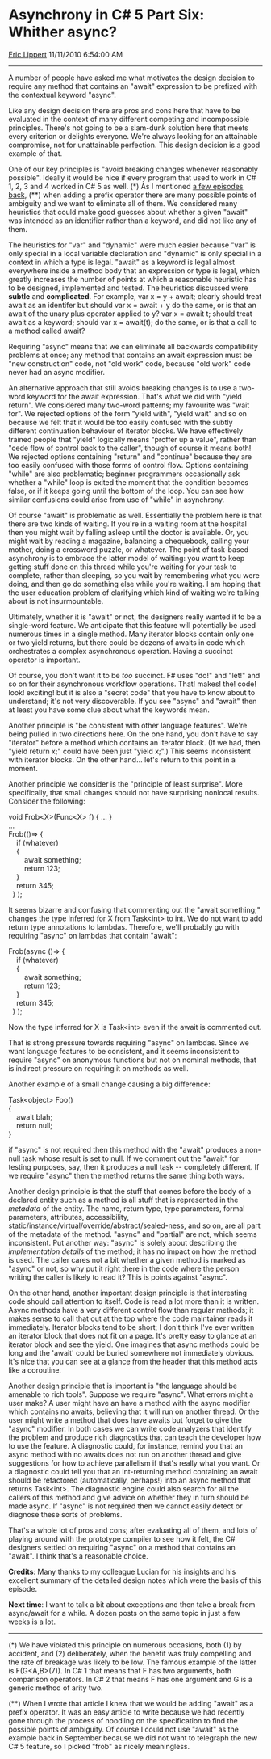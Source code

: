 # Asynchrony in C\# 5 Part Six: Whither async?

[Eric Lippert](https://social.msdn.microsoft.com/profile/Eric%20Lippert) 11/11/2010 6:54:00 AM

-----

A number of people have asked me what motivates the design decision to require any method that contains an "await" expression to be prefixed with the contextual keyword "async".

Like any design decision there are pros and cons here that have to be evaluated in the context of many different competing and incompossible principles. There's not going to be a slam-dunk solution here that meets every criterion or delights everyone. We're always looking for an attainable compromise, not for unattainable perfection. This design decision is a good example of that.

One of our key principles is "avoid breaking changes whenever reasonably possible". Ideally it would be nice if every program that used to work in C\# 1, 2, 3 and 4 worked in C\# 5 as well. (\*) As I mentioned [a few episodes back](http://blogs.msdn.com/b/ericlippert/archive/2010/09/27/ambiguous-optional-parentheses-part-three.aspx), (\*\*) when adding a prefix operator there are many possible points of ambiguity and we want to eliminate all of them. We considered many heuristics that could make good guesses about whether a given "await" was intended as an identifier rather than a keyword, and did not like any of them.

The heuristics for "var" and "dynamic" were much easier because "var" is only special in a local variable declaration and "dynamic" is only special in a context in which a type is legal. "await" as a keyword is legal almost everywhere inside a method body that an expression or type is legal, which greatly increases the number of points at which a reasonable heuristic has to be designed, implemented and tested. The heuristics discussed were **subtle** and **complicated**. For example, var x = y + await; clearly should treat await as an identifer but should var x = await + y do the same, or is that an await of the unary plus operator applied to y? var x = await t; should treat await as a keyword; should var x = await(t); do the same, or is that a call to a method called await?

Requiring "async" means that we can eliminate all backwards compatibility problems at once; any method that contains an await expression must be "new construction" code, not "old work" code, because "old work" code never had an async modifier.

An alternative approach that still avoids breaking changes is to use a two-word keyword for the await expression. That's what we did with "yield return". We considered many two-word patterns; my favourite was "wait for". We rejected options of the form "yield with", "yield wait" and so on because we felt that it would be too easily confused with the subtly different continuation behaviour of iterator blocks. We have effectively trained people that "yield" logically means "proffer up a value", rather than "cede flow of control back to the caller", though of course it means both\! We rejected options containing "return" and "continue" because they are too easily confused with those forms of control flow. Options containing "while" are also problematic; beginner programmers occasionally ask whether a "while" loop is exited the moment that the condition becomes false, or if it keeps going until the bottom of the loop. You can see how similar confusions could arise from use of "while" in asynchrony.

Of course "await" is problematic as well. Essentially the problem here is that there are two kinds of waiting. If you're in a waiting room at the hospital then you might wait by falling asleep until the doctor is available. Or, you might wait by reading a magazine, balancing a chequebook, calling your mother, doing a crossword puzzle, or whatever. The point of task-based asynchrony is to embrace the latter model of waiting: you want to keep getting stuff done on this thread while you're waiting for your task to complete, rather than sleeping, so you wait by remembering what you were doing, and then go do something else while you're waiting. I am hoping that the user education problem of clarifying which kind of waiting we're talking about is not insurmountable.

Ultimately, whether it is "await" or not, the designers really wanted it to be a single-word feature. We anticipate that this feature will potentially be used numerous times in a single method. Many iterator blocks contain only one or two yield returns, but there could be dozens of awaits in code which orchestrates a complex asynchronous operation. Having a succinct operator is important.

Of course, you don't want it to be *too* succinct. F\# uses "do\!" and "let\!" and so on for their asynchronous workflow operations. That\! makes\! the\! code\! look\! exciting\! but it is also a "secret code" that you have to know about to understand; it's not very discoverable. If you see "async" and "await" then at least you have some clue about what the keywords mean.

Another principle is "be consistent with other language features". We're being pulled in two directions here. On the one hand, you don't have to say "iterator" before a method which contains an iterator block. (If we had, then "yield return x;" could have been just "yield x;".) This seems inconsistent with iterator blocks. On the other hand... let's return to this point in a moment.

Another principle we consider is the "principle of least surprise". More specifically, that small changes should not have surprising nonlocal results. Consider the following:

void Frob\<X\>(Func\<X\> f) { ... }  
...  
Frob(()=\> {  
    if (whatever)  
    {  
        await something;  
        return 123;  
    }  
    return 345;  
  } );

It seems bizarre and confusing that commenting out the "await something;" changes the type inferred for X from Task\<int\> to int. We do not want to add return type annotations to lambdas. Therefore, we'll probably go with requiring "async" on lambdas that contain "await":

Frob(async ()=\> {  
    if (whatever)  
    {  
        await something;  
        return 123;  
    }  
    return 345;  
  } );

Now the type inferred for X is Task\<int\> even if the await is commented out.

That is strong pressure towards requiring "async" on lambdas. Since we want language features to be consistent, and it seems inconsistent to require "async" on anonymous functions but not on nominal methods, that is indirect pressure on requiring it on methods as well.

Another example of a small change causing a big difference:

 

Task\<object\> Foo()  
{  
    await blah;  
    return null;  
}

if "async" is not required then this method with the "await" produces a non-null task whose result is set to null. If we comment out the "await" for testing purposes, say, then it produces a null task -- completely different. If we require "async" then the method returns the same thing both ways.

Another design principle is that the stuff that comes before the body of a declared entity such as a method is all stuff that is represented in the *metadata* of the entity. The name, return type, type parameters, formal parameters, attributes, accessibility, static/instance/virtual/override/abstract/sealed-ness, and so on, are all part of the metadata of the method. "async" and "partial" are not, which seems inconsistent. Put another way: "async" is solely about describing the *implementation details* of the method; it has no impact on how the method is used. The caller cares not a bit whether a given method is marked as "async" or not, so why put it right there in the code where the person writing the caller is likely to read it? This is points against "async".

On the other hand, another important design principle is that interesting code should call attention to itself. Code is read a lot more than it is written. Async methods have a very different control flow than regular methods; it makes sense to call that out at the top where the code maintainer reads it immediately. Iterator blocks tend to be short; I don't think I've ever written an iterator block that does not fit on a page. It's pretty easy to glance at an iterator block and see the yield. One imagines that async methods could be long and the 'await' could be buried somewhere not immediately obvious. It's nice that you can see at a glance from the header that this method acts like a coroutine.

Another design principle that is important is "the language should be amenable to rich tools". Suppose we require "async". What errors might a user make? A user might have an have a method with the async modifier which contains no awaits, believing that it will run on another thread. Or the user might write a method that does have awaits but forget to give the "async" modifier. In both cases we can write code analyzers that identify the problem and produce rich diagnostics that can teach the developer how to use the feature. A diagnostic could, for instance, remind you that an async method with no awaits does not run on another thread and give suggestions for how to achieve parallelism if that's really what you want. Or a diagnostic could tell you that an int-returning method containing an await should be refactored (automatically, perhaps\!) into an async method that returns Task\<int\>. The diagnostic engine could also search for all the callers of this method and give advice on whether they in turn should be made async. If "async" is not required then we cannot easily detect or diagnose these sorts of problems.

That's a whole lot of pros and cons; after evaluating all of them, and lots of playing around with the prototype compiler to see how it felt, the C\# designers settled on requiring "async" on a method that contains an "await". I think that's a reasonable choice.

**Credits**: Many thanks to my colleague Lucian for his insights and his excellent summary of the detailed design notes which were the basis of this episode.

**Next time**: I want to talk a bit about exceptions and then take a break from async/await for a while. A dozen posts on the same topic in just a few weeks is a lot.

-----

(\*) We have violated this principle on numerous occasions, both (1) by accident, and (2) deliberately, when the benefit was truly compelling and the rate of breakage was likely to be low. The famous example of the latter is F(G\<A,B\>(7)). In C\# 1 that means that F has two arguments, both comparison operators. In C\# 2 that means F has one argument and G is a generic method of arity two.

(\*\*) When I wrote that article I knew that we would be adding "await" as a prefix operator. It was an easy article to write because we had recently gone through the process of noodling on the specification to find the possible points of ambiguity. Of course I could not use "await" as the example back in September because we did not want to telegraph the new C\# 5 feature, so I picked "frob" as nicely meaningless.


